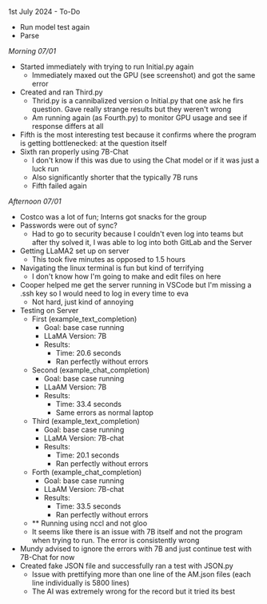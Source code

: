 
1st July 2024 - To-Do
- Run model test again
- Parse 

_Morning 07/01_
- Started immediately with trying to run Initial.py again
	- Immediately maxed out the GPU (see screenshot) and got the same error
- Created and ran Third.py 
	- Thrid.py is a cannibalized version o Initial.py that one ask he firs question. Gave really strange results but they weren't wrong
	- Am running again (as Fourth.py) to monitor GPU usage and see if response differs at all
- Fifth is the most interesting test because it confirms where the program is getting bottlenecked: at the question itself
- Sixth ran properly using 7B-Chat
	- I don't know if this was due to using the Chat model or if it was just a luck run
	- Also significantly shorter that the typically 7B runs
	- Fifth failed again

_Afternoon 07/01_
- Costco was a lot of fun; Interns got snacks for the group
- Passwords were out of sync? 
	- Had to go to security because I couldn't even log into teams but after thy solved it, I was able to log into both GitLab and the Server
- Getting LLaMA2 set up on server
	- This took five minutes as opposed to 1.5 hours
- Navigating the linux terminal is fun but kind of terrifying
	- I don't know how I'm going to make and edit files on here
- Cooper helped me get the server running in VSCode but I'm missing a .ssh key so I would need to log in every time to eva 
	- Not hard, just kind of annoying
- Testing on Server
	- First (example_text_completion)
		- Goal: base case running
		- LLaMA Version: 7B
		- Results:
			- Time: 20.6 seconds
			- Ran perfectly without errors
	- Second (example_chat_completion)
		- Goal: base case running
		- LLaAM Version: 7B
		- Results:
			- Time: 33.4 seconds
			- Same errors as normal laptop
	- Third (example_text_completion)
		- Goal: base case running
		- LLaMA Version: 7B-chat
		- Results:
			- Time: 20.1 seconds
			- Ran perfectly without errors
	-  Forth (example_chat_completion)
		- Goal: base case running
		- LLaAM Version: 7B-chat
		- Results:
			- Time: 33.5 seconds
			- Ran perfectly without errors
	- ** Running using nccl and not gloo
	- It seems like there is an issue with 7B itself and not the program when trying to run. The error is consistently wrong
- Mundy advised to ignore the errors with 7B and just continue test with 7B-Chat for now
- Created fake JSON file and successfully ran a test with JSON.py
	- Issue with prettifying more than one line of the AM.json files (each line individually is 5800 lines)
	- The AI was extremely wrong for the record but it tried its best